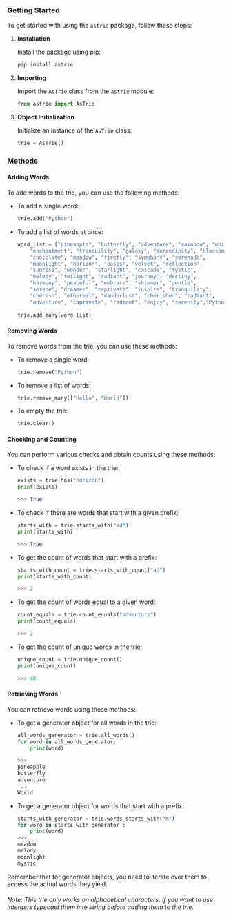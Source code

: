 ### Getting Started

To get started with using the `astrie` package, follow these steps:

1. **Installation**

    Install the package using pip:
    ```bash
    pip install astrie
    ```

2. **Importing**

    Import the `AsTrie` class from the `astrie` module:
    ```python
    from astrie import AsTrie
    ```

3. **Object Initialization**

    Initialize an instance of the `AsTrie` class:
    ```python
    trie = AsTrie()
    ```

### Methods

#### Adding Words

To add words to the trie, you can use the following methods:

- To add a single word:
    ```python
    trie.add("Python")
    ```

- To add a list of words at once:
    ```python
    word_list = ["pineapple", "butterfly", "adventure", "rainbow", "whisper",
        "enchantment", "tranquility", "galaxy", "serendipity", "blossom",
        "chocolate", "meadow", "firefly", "symphony", "serenade",
        "moonlight", "horizon", "oasis", "velvet", "reflection",
        "sunrise", "wonder", "starlight", "cascade", "mystic",
        "melody", "twilight", "radiant", "journey", "destiny",
        "harmony", "peaceful", "embrace", "shimmer", "gentle",
        "serene", "dreamer", "captivate", "inspire", "tranquility",
        "cherish", "ethereal", "wanderlust", "cherished", "radiant",
        "adventure", "captivate", "radiant", "enjoy", "serenity","Python","Hello","World"]
        
    trie.add_many(word_list)
    ```

#### Removing Words

To remove words from the trie, you can use these methods:

- To remove a single word:
    ```python
    trie.remove("Python")
    ```

- To remove a list of words:
    ```python
    trie.remove_many(["Hello", "World"])
    ```

- To empty the trie:
    ```python
    trie.clear()
    ```

#### Checking and Counting

You can perform various checks and obtain counts using these methods:

- To check if a word exists in the trie:
    ```python
    exists = trie.has("horizon")
    print(exists)
    
    >>> True
    ```

- To check if there are words that start with a given prefix:
    ```python
    starts_with = trie.starts_with("ad")
    print(starts_with)
    
    >>> True
    ```

- To get the count of words that start with a prefix:
    ```python
    starts_with_count = trie.starts_with_count("ad")
    print(starts_with_count)
    
    >>> 2
    ```

- To get the count of words equal to a given word:
    ```python
    count_equals = trie.count_equals("adventure")
    print(count_equals)
    
    >>> 2
    ```

- To get the count of unique words in the trie:
    ```python
    unique_count = trie.unique_count()
    print(unique_count)
    
    >>> 48
    ```

#### Retrieving Words

You can retrieve words using these methods:

- To get a generator object for all words in the trie:
    ```python
    all_words_generator = trie.all_words()
    for word in all_words_generator:
        print(word)
    
    >>> 
    pineapple
    butterfly
    adventure
    ...
    World
    ```

- To get a generator object for words that start with a prefix:
    ```python
    starts_with_generator = trie.words_starts_with("m")
    for word in starts_with_generator :
        print(word)
    >>>
    meadow
    melody
    moonlight
    mystic
    ```

Remember that for generator objects, you need to iterate over them to access the actual words they yield.
###### Note: This trie only works on alphabetical characters. If you want to use intergers typecast them into string before adding them to the trie.